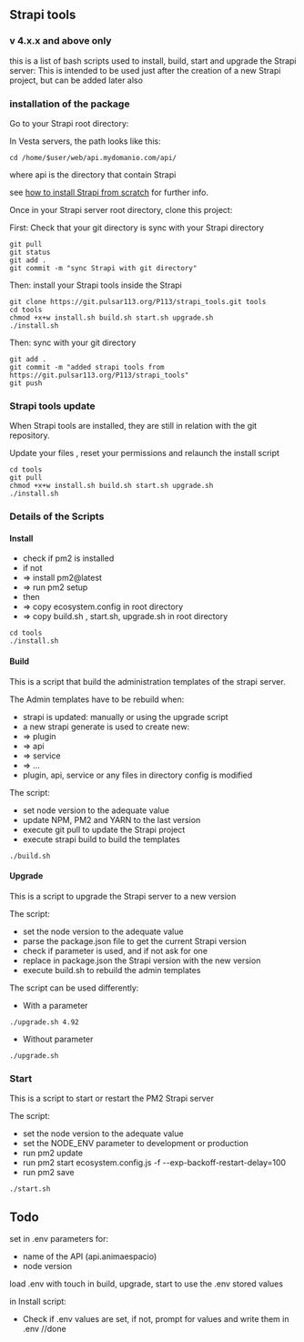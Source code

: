 ## Strapi tools
### v 4.x.x and above only

this is a list of bash scripts used to install, build, start and upgrade the Strapi server:
This is intended to be used just after the creation of a new Strapi project, but can be added later also

### installation of the package

Go to your Strapi root directory:

In Vesta servers, the path looks like this:
```
cd /home/$user/web/api.mydomanio.com/api/
```
where api is the directory that contain Strapi

see [how to install Strapi from scratch](wiki/how-to-install-strapi) for further info.

Once in your Strapi server root directory, clone this project:

First: Check that your git directory is sync with your Strapi directory
```
git pull 
git status
git add .
git commit -m "sync Strapi with git directory"
```

Then: install your Strapi tools inside the Strapi
```
git clone https://git.pulsar113.org/P113/strapi_tools.git tools
cd tools
chmod +x+w install.sh build.sh start.sh upgrade.sh
./install.sh
```
Then: sync with your git directory
```
git add . 
git commit -m "added strapi tools from https://git.pulsar113.org/P113/strapi_tools"
git push
```
### Strapi tools update
When Strapi tools are installed, they are still in relation with the git repository.

Update your files , reset your permissions and relaunch the install script

```
cd tools
git pull
chmod +x+w install.sh build.sh start.sh upgrade.sh
./install.sh
```

### Details of the Scripts

#### Install

* check if pm2 is installed 
* if not
* => install pm2@latest 
* => run pm2 setup
* then 
* => copy ecosystem.config in root directory
* => copy build.sh , start.sh, upgrade.sh in root directory

```
cd tools
./install.sh 

```

#### Build

This is a script that build the administration templates of the strapi server.

The Admin templates have to be rebuild when:

* strapi is updated: manually or using the upgrade script
* a new strapi generate is used to create new:
* => plugin
* => api
* => service
* => ...
* plugin, api, service or any files in directory config is modified 

The script:
* set node version to the adequate value
* update NPM, PM2 and YARN to the last version
* execute git pull to update the Strapi project 
* execute strapi build to build the templates

```
./build.sh

```

#### Upgrade

This is a script to upgrade the Strapi server to a new version

The script:
  * set the node version to the adequate value 
  * parse the package.json file to get the current Strapi version 
  * check if parameter is used, and if not ask for one
  * replace in package.json the Strapi version with the new version
  * execute build.sh to rebuild the admin templates

The script can be used differently:

* With a parameter 
```
./upgrade.sh 4.92
```
* Without parameter
```
./upgrade.sh

```

### Start
This is a script to start or restart the PM2 Strapi server

The script:
* set the node version to the adequate value 
* set the NODE_ENV parameter to development or production
* run pm2 update
* run pm2 start ecosystem.config.js -f --exp-backoff-restart-delay=100
* run pm2 save
```
./start.sh
```

## Todo

set in .env parameters for:
* name of the API (api.animaespacio)
* node version

load .env with touch in build, upgrade, start to use the .env stored values

in Install script:
* Check if .env values are set, if not, prompt for values and write them in .env //done

